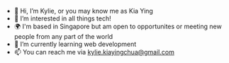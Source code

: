 - 👋 Hi, I’m Kylie, or you may know me as Kia Ying
- 👀 I’m interested in all things tech!
- 🌍 I'm based in Singapore but am open to opportunites or meeting new people from any part of the world 
- 🌱 I’m currently learning web development
- 📫 You can reach me via kylie.kiayingchua@gmail.com

<!---
kylie-kiaying/kylie-kiaying is a ✨ special ✨ repository because its `README.md` (this file) appears on your GitHub profile.
You can click the Preview link to take a look at your changes.
--->
